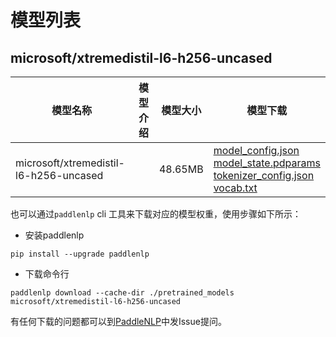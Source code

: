 #  模型列表

## microsoft/xtremedistil-l6-h256-uncased

| 模型名称 | 模型介绍 | 模型大小  | 模型下载 |
| --- | --- | --- | --- |
|microsoft/xtremedistil-l6-h256-uncased|  | 48.65MB | [model_config.json](https://bj.bcebos.com/paddlenlp/models/community/microsoft/xtremedistil-l6-h256-uncased/model_config.json)<br>[model_state.pdparams](https://bj.bcebos.com/paddlenlp/models/community/microsoft/xtremedistil-l6-h256-uncased/model_state.pdparams)<br>[tokenizer_config.json](https://bj.bcebos.com/paddlenlp/models/community/microsoft/xtremedistil-l6-h256-uncased/tokenizer_config.json)<br>[vocab.txt](https://bj.bcebos.com/paddlenlp/models/community/microsoft/xtremedistil-l6-h256-uncased/vocab.txt) |

也可以通过`paddlenlp` cli 工具来下载对应的模型权重，使用步骤如下所示：

* 安装paddlenlp

```shell
pip install --upgrade paddlenlp
```

* 下载命令行

```shell
paddlenlp download --cache-dir ./pretrained_models microsoft/xtremedistil-l6-h256-uncased
```

有任何下载的问题都可以到[PaddleNLP](https://github.com/PaddlePaddle/PaddleNLP)中发Issue提问。